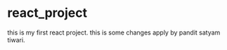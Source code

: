 # react_project  
this is my first react project.
this is some changes apply by pandit satyam tiwari.
